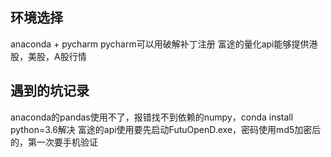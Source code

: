 环境选择
---
anaconda + pycharm
pycharm可以用破解补丁注册
富途的量化api能够提供港股，美股，A股行情

遇到的坑记录
---
anaconda的pandas使用不了，报错找不到依赖的numpy，conda install python=3.6解决
富途的api使用要先启动FutuOpenD.exe，密码使用md5加密后的，第一次要手机验证
